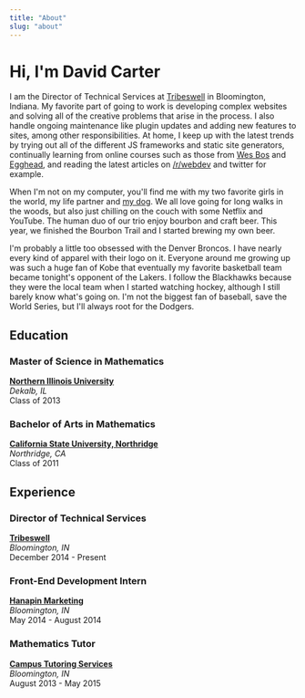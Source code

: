 ```yaml
---
title: "About"
slug: "about"
---
```

# Hi, I'm David Carter

I am the Director of Technical Services at [Tribeswell](//tribeswell.com) in Bloomington, Indiana. My favorite part of going to work is developing complex websites and solving all of the creative problems that arise in the process. I also handle ongoing maintenance like plugin updates and adding new features to sites, among other responsibilities. At home, I keep up with the latest trends by trying out all of the different JS frameworks and static site generators, continually learning from online courses such as those from [Wes Bos](//wesbos.com/courses/) and [Egghead](//egghead.io), and reading the latest articles on [/r/webdev](//reddit.com/r/webdev) and twitter for example.

When I'm not on my computer, you'll find me with my two favorite girls in the world, my life partner and [my dog](//instagram.com/piglet_petite). We all love going for long walks in the woods, but also just chilling on the couch with some Netflix and YouTube. The human duo of our trio enjoy bourbon and craft beer. This year, we finished the Bourbon Trail and I started brewing my own beer.

I'm probably a little too obsessed with the Denver Broncos. I have nearly every kind of apparel with their logo on it. Everyone around me growing up was such a huge fan of Kobe that eventually my favorite basketball team became tonight's opponent of the Lakers. I follow the Blackhawks because they were the local team when I started watching hockey, although I still barely know what's going on. I'm not the biggest fan of baseball, save the World Series, but I'll always root for the Dodgers.

## Education

### Master of Science in Mathematics
**[Northern Illinois University](//www.math.niu.edu/programs/grad/overview.html)**
<br />
*Dekalb, IL*
<br />
Class of 2013
### Bachelor of Arts in Mathematics
**[California State University, Northridge](//www.csun.edu/science-mathematics/mathematics/undergraduate-programs)**
<br />
*Northridge, CA*
<br />
Class of 2011

## Experience

### Director of Technical Services
**[Tribeswell](//www.tribeswell.com)**
<br />
*Bloomington, IN*
<br />
December 2014 - Present

### Front-End Development Intern
**[Hanapin Marketing](//www.hanapinmarketing.com)**
<br />
*Bloomington, IN*
<br />
May 2014 - August 2014

### Mathematics Tutor
**[Campus Tutoring Services](//www.cts.com)**
<br />
*Bloomington, IN*
<br />
August 2013 - May 2015